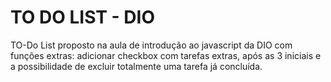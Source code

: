 # TO DO LIST - DIO
TO-Do List proposto na aula de introdução ao javascript da DIO com
funções extras: adicionar checkbox com tarefas extras, após as 3 iniciais e
a possibilidade de excluir totalmente uma tarefa já concluída.
